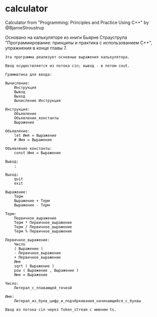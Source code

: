 # calculator
Calculator from "Programming: Principles and Practice Using C++" by @BjarneStroustrup

Основано на калькуляторе из книги Бьярне Страуструпа "Программирование: принципы и практика с использованием C++", упражнения в конце главы 7.

	Эта программа реализует основные выражения калькулятора.

	Ввод осуществляется из потока cin; вывод - в потом cout.

	Грамматика для ввода:

	Вычисление:
		Инструкция
		Вывод
		Выход
		Вычисление Инструкция

	Инструкция:
		Объявление
		Объявление_константы
		Выражение

	Объявление:
		let Имя = Выражение
		# Имя = Выражение

	Объявление константы:
		const Имя = Выражение
		
	Вывод:
		;
	
	Выход:
		quit
		exit

	Выражение:
		Терм
		Выражение + Терм
		Выражение - Терм

	Терм:
		Первичное_выражение
		Терм * Первичное_выражение
		Терм / Первичное_выражение
		Терм % Первичное_выражение
		
	Первичное_выражение:
		Число
		( Выражение )
		- Первичное_выражение
		+ Первичное_выражение
		Имя
		sqrt ( Выражение )
		pow ( Выражение , Выражение )
		Имя = Выражение

	Число:
		Литерал_с_плавающей_точкой

	Имя:
		Литерал_из_букв_цифр_и_подчёркивания_начинающийся_с_буквы

	Ввод из потока cin через Token_stream с именем ts.

